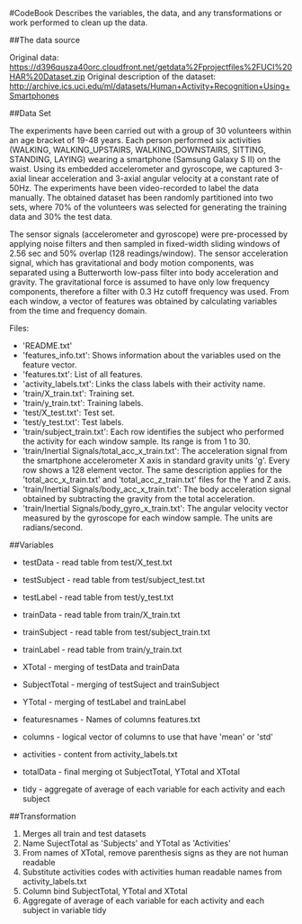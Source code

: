 #CodeBook
Describes the variables, the data, and any transformations or work performed to clean up the data.

##The data source

Original data: https://d396qusza40orc.cloudfront.net/getdata%2Fprojectfiles%2FUCI%20HAR%20Dataset.zip
Original description of the dataset: http://archive.ics.uci.edu/ml/datasets/Human+Activity+Recognition+Using+Smartphones

##Data Set

The experiments have been carried out with a group of 30 volunteers within an age bracket of 19-48 years. Each person performed six activities (WALKING, WALKING_UPSTAIRS, WALKING_DOWNSTAIRS, SITTING, STANDING, LAYING) wearing a smartphone (Samsung Galaxy S II) on the waist. Using its embedded accelerometer and gyroscope, we captured 3-axial linear acceleration and 3-axial angular velocity at a constant rate of 50Hz. The experiments have been video-recorded to label the data manually. The obtained dataset has been randomly partitioned into two sets, where 70% of the volunteers was selected for generating the training data and 30% the test data. 

The sensor signals (accelerometer and gyroscope) were pre-processed by applying noise filters and then sampled in fixed-width sliding windows of 2.56 sec and 50% overlap (128 readings/window). The sensor acceleration signal, which has gravitational and body motion components, was separated using a Butterworth low-pass filter into body acceleration and gravity. The gravitational force is assumed to have only low frequency components, therefore a filter with 0.3 Hz cutoff frequency was used. From each window, a vector of features was obtained by calculating variables from the time and frequency domain.

Files:

- 'README.txt'
- 'features_info.txt': Shows information about the variables used on the feature vector.
- 'features.txt': List of all features.
- 'activity_labels.txt': Links the class labels with their activity name.
- 'train/X_train.txt': Training set.
- 'train/y_train.txt': Training labels.
- 'test/X_test.txt': Test set.
- 'test/y_test.txt': Test labels.
- 'train/subject_train.txt': Each row identifies the subject who performed the activity for each window sample. Its range is from 1 to 30.
- 'train/Inertial Signals/total_acc_x_train.txt': The acceleration signal from the smartphone accelerometer X axis in standard gravity units 'g'. Every row shows a 128 element vector. The same description applies for the 'total_acc_x_train.txt' and 'total_acc_z_train.txt' files for the Y and Z axis.
- 'train/Inertial Signals/body_acc_x_train.txt': The body acceleration signal obtained by subtracting the gravity from the total acceleration.
- 'train/Inertial Signals/body_gyro_x_train.txt': The angular velocity vector measured by the gyroscope for each window sample. The units are radians/second.

##Variables

- testData - read table from test/X_test.txt
- testSubject - read table from test/subject_test.txt
- testLabel - read table from test/y_test.txt

- trainData - read table from train/X_train.txt
- trainSubject - read table from test/subject_train.txt
- trainLabel - read table from train/y_train.txt

- XTotal - merging of testData and trainData
- SubjectTotal - merging of testSuject and trainSubject
- YTotal - merging of testLabel and trainLabel

- featuresnames - Names of columns features.txt
- columns - logical vector of columns to use that have 'mean' or 'std'
- activities - content from activity_labels.txt
- totalData - final merging ot SubjectTotal, YTotal and XTotal

- tidy - aggregate of average of each variable for each activity and each subject

##Transformation

1) Merges all train and test datasets
2) Name SujectTotal as 'Subjects' and YTotal as 'Activities'
3) From names of XTotal, remove parenthesis signs as they are not human readable
4) Substitute activities codes with activities human readable names from activity_labels.txt
5) Column bind SubjectTotal, YTotal and XTotal
6) Aggregate of average of each variable for each activity and each subject in variable tidy
